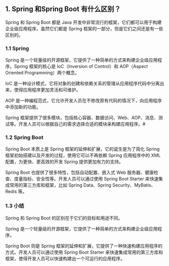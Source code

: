 ## 1. Spring 和Spring Boot 有什么区别？
Spring 和 Spring Boot 都是 Java 开发中非常流行的框架，它们都可以用于构建企业级应用程序。虽然它们都是 Spring 框架的一部分，但是它们之间还是有一些区别的。

### 1.1 Spring
Spring 是一个轻量级的开源框架，它提供了一种简单的方式来构建企业级应用程序。Spring 框架的核心是 IoC（Inversion of Control）和 AOP（Aspect Oriented Programming）两个概念。

IoC 是一种设计模式，它将对象的创建和依赖关系的管理从应用程序代码中分离出来，使得应用程序更加灵活和可维护。

AOP 是一种编程范式，它允许开发人员在不修改原有代码的情况下，向应用程序中添加新的功能。

Spring 框架提供了很多模块，包括核心容器、数据访问、Web、AOP、消息、测试等。开发人员可以根据自己的需求选择合适的模块来构建应用程序。#

### 1.2 Spring Boot
Spring Boot 本质上是 Spring 框架的延伸和扩展，它的诞生是为了简化 Spring 框架初始搭建以及开发的过程，使用它可以不再依赖 Spring 应用程序中的 XML 配置，为更快、更高效的开发 Spring 提供更加有力的支持。 

Spring Boot 也提供了很多特性，包括自动配置、嵌入式 Web 服务器、健康检查、度量指标、安全性等。开发人员可以通过使用 Spring Boot Starter 来快速集成常用的第三方库和框架，比如 Spring Data、Spring Security、MyBatis、Redis 等。

### 1.3 小结
Spring 和 Spring Boot 的区别在于它们的目标和用途不同。

Spring 是一个轻量级的开源框架，它提供了一种简单的方式来构建企业级应用程序。

Spring Boot 则是 Spring 框架的延伸和扩展，它提供了一种快速构建应用程序的方式。开发人员可以通过使用 Spring Boot Starter 来快速集成常用的第三方库和框架，使得开发人员可以快速构建出一个可运行的应用程序。
